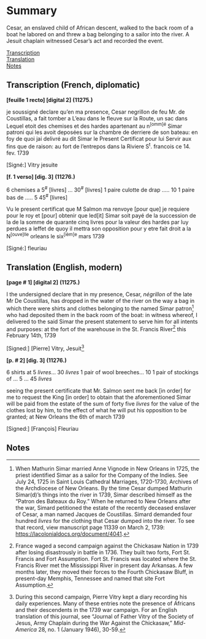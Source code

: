# Summary
Cesar, an enslaved child of African descent, walked to the back room of a boat he labored on and threw a bag belonging to a sailor into the river. A Jesuit chaplain witnessed Cesar’s act and recorded the event. 

[Transcription](#transcription-(French,-diplomatic))  
[Translation](#translation-(English,-modern))  
[Notes](#notes) 

## Transcription (French, diplomatic)
**[feuille 1 recto] [digital 2]**
**(11275.)**

je soussigné declare qu’en ma presence, Cesar
negrillon de feu Mr. de Coustillas, a fait tomber
a L’eau dans le fleuve sur la Route, un sac dans
Lequel etoit des chemises et des hardes apartenant
au n<sup>[omm]é</sup> Simar patroni qui les avoit deposées sur la
chambre de derriere de son bateau: en foy de quoi
jai delivré au dit Simar le Present Certificat pour
lui Servir aux fins que de raison: au fort de l’entrepos 
dans la Riviere S<sup>t</sup>. francois ce 14. fev. 1739

[Signé:] Vitry jesuite 


**[f. 1 verso] [dig. 3]**
**(11276.)**

6 chemises a 5<sup>#</sup> [livres] … 30<sup>#</sup> [livres] 
1 paire culotte de drap ..… 10
1 paire bas de ….. 5
                                   45<sup>#</sup> [livres]

Vu le present certificat que M Salmon
ma renvoye [pour que] je requiere pour le roy et [pour] obtenir
que led[it] Simar soit payé de la succession de la 
de la somme de quarante cinq livres pour la valeur
des hardes par luy perdues a leffet de quoy il 
mettra son opposition pour y etre fait
droit a la N<sup>[ouve]lle</sup> orleans le six<sup>[ièm]e</sup> mars 1739

[Signé:] fleuriau 

## Translation (English, modern)
**[page # 1] [digital 2]**
**(11275.)**

I the undersigned declare that in my presence, Cesar,
*négrillon* of the late Mr De Coustillas, has dropped
in the water of the river on the way a bag in
which there were shirts and clothes belonging
to the named Simar patron[^i] who had deposited them in the
back room of the boat: in witness whereof, 
I delivered to the said Simar the present statement to serve him for all intents and purposes: at the fort of the warehouse
in the St. Francis River[^ii] this February 14th, 1739

[Signed:] [Pierre] Vitry, Jesuit[^iii]  

**[p. # 2] [dig. 3]**
**(11276.)** 

6 shirts at 5 *livres*… 30 *livres*
1 pair of wool breeches... 10
1 pair of stockings of … 5
                                   … 45 *livres*

seeing the present certificate that Mr. Salmon
sent me back [in order] for me to request the King [in order] to obtain
that the aforementioned Simar will be paid from the estate of the sum of forty five *livres* for the value
of the clothes lost by him, to the effect of what
he will put his opposition to be granted;
at New Orleans the 6th of march 1739

[Signed:] [François] Fleuriau 

## Notes

[^i]: When Mathurin Simar married Anne Vignode in New Orleans in 1725, the priest identified Simar as a sailor for the Company of the Indies. See July 24, 1725 in Saint Louis Cathedral Marriages, 1720-1730, Archives of the Archdiocese of New Orleans. By the time Cesar dumped Mathurin Simar(d)’s things into the river in 1739, Simar described himself as the “Patron des Bateaux du Roy.” When he returned to New Orleans after the war, Simard petitioned the estate of the recently deceased enslaver of Cesar, a man named Jacques de Coustillas. Simard demanded four hundred *livres* for the clothing that Cesar dumped into the river. To see that record, view manuscript page 11339 on March 2, 1739: https://lacolonialdocs.org/document/4041. 

[^ii]: France waged a second campaign against the Chickasaw Nation in 1739 after losing disastrously in battle in 1736. They built two forts, Fort St. Francis and Fort Assumption. Fort St. Francis was located where the St. Francis River met the Mississippi River in present day Arkansas. A few months later, they moved their forces to the Fourth Chickasaw Bluff, in present-day Memphis, Tennessee and named that site Fort Assumption. 

[^iii]: During this second campaign, Pierre Vitry kept a diary recording his daily experiences. Many of these entries note the presence of Africans and their descendents in the 1739 war campaign. For an English translation of this journal, see “Journal of Father Vitry of the Society of Jesus, Army Chaplain during the War Against the Chickasaw,” *Mid-America* 28, no. 1 (January 1946), 30-59.
